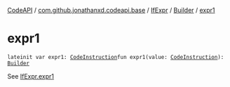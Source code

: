 [CodeAPI](../../../index.md) / [com.github.jonathanxd.codeapi.base](../../index.md) / [IfExpr](../index.md) / [Builder](index.md) / [expr1](.)

# expr1

`lateinit var expr1: `[`CodeInstruction`](../../../com.github.jonathanxd.codeapi/-code-instruction.md)`fun expr1(value: `[`CodeInstruction`](../../../com.github.jonathanxd.codeapi/-code-instruction.md)`): `[`Builder`](index.md)

See [IfExpr.expr1](../expr1.md)

